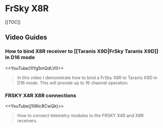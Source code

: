 # FrSky X8R

[[_TOC_]]

## Video Guides

### How to bind X8R receiver to [[Taranis X9D|FrSky Taranis X9D]] in D16 mode

<<YouTube(1IYg5mQdLVI)>>

> In this video I demonstrate how to bind a FrSky X8R to Taranis X9D in D16 mode. This will provide up to 16 channel operation.

### FRSKY X4R X8R connections

<<YouTube(j1iWic8CwQk)>>

> How to connect telemetry modules to the FRSKY X4R and X8R receivers.